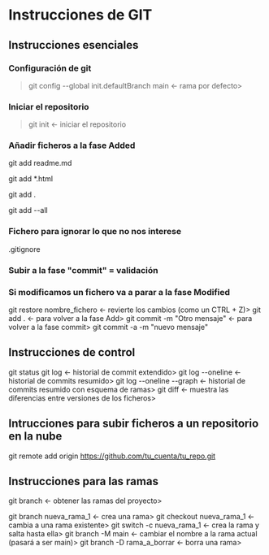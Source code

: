# Instrucciones de GIT

## Instrucciones esenciales
### Configuración de git

> git config --global init.defaultBranch main <- rama por defecto>


### Iniciar el repositorio
> git init <- iniciar el repositorio

### Añadir ficheros a la fase Added
git add readme.md

git add *.html

git add .

git add --all
### Fichero para ignorar lo que no nos interese
.gitignore

### Subir a la fase "commit" = validación

### Si modificamos un fichero va a parar a la fase Modified
git restore nombre_fichero <- revierte los cambios (como un CTRL + Z)>
git add . <- para volver a la fase Add>
git commit -m "Otro mensaje" <- para volver a la fase commit>
git commit -a -m "nuevo mensaje"


## Instrucciones de control
git status
git log <- historial de commit extendido>
git log --oneline <- historial de commits resumido>
git log --oneline --graph <- historial de commits resumido con esquema de ramas>
git diff <- muestra las diferencias entre versiones de los ficheros>

## Intrucciones para subir ficheros a un repositorio en la nube
git remote add origin https://github.com/tu_cuenta/tu_repo.git  

## Instrucciones para las ramas
git branch <- obtener las ramas del proyecto>

git branch nueva_rama_1 <- crea una rama>
git checkout nueva_rama_1 <- cambia a una rama existente>
git switch -c nueva_rama_1 <- crea la rama y salta hasta ella>
git branch -M main <- cambiar el nombre a la rama actual (pasará a ser main)>
git branch -D rama_a_borrar <- borra una rama>
